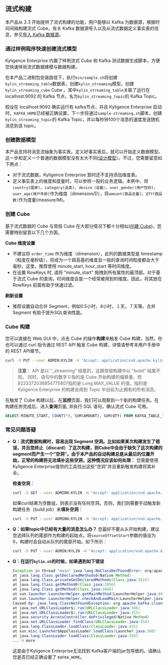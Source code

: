 ## 流式构建

本产品从 2.3 开始提供了流式构建的功能，用户能够以 Kafka 为数据源，根据时间间隔构建流式 Cube。有关 Kafka 数据源导入以及从流式数据定义事实表的信息，参见[导入 Kafka 数据源](../data_import/kafka_import.cn.md)。



### 通过样例程序快速创建流式模型

Kyligence Enterprise 内置了样例流式 Cube 和 Kafka 测试数据生成脚本，方便您快速体验流式数据建模与数据构建。

在本产品二进制包安装路径下，执行`bin/sample.sh`将创建`kylin_streaming_table`数据表，创建`kylin_streaming`模型，创建`kylin_streaming_cube` Cube 。其中`kylin_streaming_table`关联了运行在 localhost:9092 的 Kafka 节点，名为`kylin_streaming_topic`的 Kafka Topic。

假设在 localhost:9092 确实运行有 kafka节点，并且 Kyligence Enterprise 启动时，`KAFKA_HOME`已经被正确设置，下一步将通过`sample-streaming.sh`脚本，创建`kylin_streaming_topic`的 Kafka Topic，并以每秒钟100个消息的速度发送随机消息到该 topic。



### 创建数据模型

本产品支持将消息流抽象为事实表。定义好事实表后，就可以开始定义数据模型。这一步和定义一个普通的数据模型没有太大不同([设计模型](../data_modeling.cn.md)）。不过，您需要留意如下两点：

- 对于流式数据，Kyligence Enterprise 暂时还不支持添加维度表。
- 定义事实表上的维度和度量时，可以参照一般的业务逻辑。本例中，将 `country(国家)`、`category(品类)`、`device（设备）`、`user_gender(用户性别)`、`user_age(用户年龄)`作为维度（dimension/D），将`amount(商品总量)`、`QTY(商品数)`作为度量(measure/M)。



### 创建 Cube

基于流式数据的 Cube 与常规 Cube 在大部分情况下都十分相似([创建 Cube](../cube/create_cube.cn.md))。您需要特别留意以下几个方面。

**Cube 维度设置**

- 不建议将 `order_time` 作为维度（dimension），此列的数据类型是 timestamp（粒度在毫秒级），将成为一个超高基的维度且一般的查询时间粒度都会大于毫秒。这里，推荐使用 minute\_start, hour\_start 等时间维度。
- 在设置 RowKeys 时, 请将 "minute\_start" 拖拽到所有属性的最顶部。对于基于流式 Cube 的查询，时间维度会是一个经常被用到的维度。因此，将其放在 RowKeys 前面有助于快速过滤。

**刷新设置**

- 推荐设置自动合并 Segment，例如0.5小时，4小时，１天，７天等。合并 Segment 有助于提升SQL查询性能。 



### Cube 构建

您可以直接在 Web GUI 中，点击 Cube 的操作**构建**来触发 Cube 构建，当然，你也可以通过 curl 指令通过 REST API 触发 Cube 构建，详情请参考本用户手册中的 REST API章节。

```sh
curl -X PUT --user ADMIN:KYLIN -H "Accept: application/vnd.apache.kylin-v2+json" -H "Content-Type:application/json" -H "Accept-Language: en" -d '{ "sourceOffsetStart": 0, "sourceOffsetEnd": 9223372036854775807, "buildType": "BUILD"}' http://localhost:7070/kylin/api/cubes/{your_cube_name}/build_streaming
```

> **注意：** API 是以 "_streaming" 结尾的，这跟常规构建中以 "build" 结尾不同。
> 同时，语句中的数字０指的是 Cube 开始构建的偏移量，而9223372036854775807指的是 Long.MAX_VALUE 的值，指的是 Kyligence Enterprise 的构建会用到 Topic 中目前为止拥有的所有消息。

在触发了 Cube 构建以后，在**监控**页面，我们可以观察到一个新的构建任务。在构建任务完成后，进入**查询**页面, 并执行 SQL 语句，确认流式 Cube 可用。

```sql
SELECT MINUTE_START, COUNT(*), SUM(AMOUNT), SUM(QTY) FROM KAFKA_TABLE_1 GROUP BY MINUTE_START ORDER BY MINUTE_START
```



### 常见问题答疑

- **Q：流式数据构建时，容易出现 Segment 空洞。比如如果某次构建发生了错误，并且您终止（discard）了这次构建，则Cube中会由于缺失了这次构建的segment而产生一个"空洞"。由于本产品的自动构建总是从最后的位置开始，正常的构建将无法填补这些空洞，这种情况应该如何处理：**
   您需要使用Kyligence Enterprise提供的工具找出这些"空洞"并且重新触发构建将其补全。

   **检查空洞**：

   ```sh
   curl -X GET --user ADMINN:KYLIN -H "Accept: application/vnd.apache.kylin-v2+json" -H "Content-Type:application/json" -H "Accept-Language: en" http://localhost:7070/kylin/api/cubes/{your_cube_name}/holes
   ```

   如果curl结果为空数组，则表示没有任何空洞。否则，我们则需要手动触发新构建任务（build job）来**填补空洞**：

   ```sh
   curl -X PUT --user ADMINN:KYLIN -H "Accept: application/vnd.apache.kylin-v2+json" -H "Content-Type:application/json" -H "Accept-Language: en" http://localhost:7070/kylin/api/cubes/{your_cube_name}/holes
   ```

- **Q：如果topic中已经有大量的消息怎么办？**
   您最好不要从头开始构建，建议您选择队列的尾部作为构建的起始点。将`sourceOffsetStart`参数的值设为0，构建时会自动从队列的尾部开始。如下所示：

   ```sh
   curl -X PUT --user ADMIN:KYLIN -H "Accept: application/vnd.apache.kylin-v2+json" -H "Content-Type:application/json" -H "Accept-Language: en" -d '{ "sourceOffsetStart": 0, "sourceOffsetEnd": 9223372036854775807, "buildType": "BUILD"}' http://localhost:7070/kylin/api/cubes/{your_cube_name}/init_start_offsets
   ```

- **Q：在运行`kylin.sh`的时候，如果遇到如下错误**

   ```java
   Exception in thread "main" java.lang.NoClassDefFoundError: org/apache/kafka/clients/producer/Producer
   at java.lang.Class.getDeclaredMethods0(Native Method)
   at java.lang.Class.privateGetDeclaredMethods(Class.java:2615)
   at java.lang.Class.getMethod0(Class.java:2856)
   at java.lang.Class.getMethod(Class.java:1668)
   at sun.launcher.LauncherHelper.getMainMethod(LauncherHelper.java:494)
   at sun.launcher.LauncherHelper.checkAndLoadMain(LauncherHelper.java:486)
   Caused by: java.lang.ClassNotFoundException: org.apache.kafka.clients.producer.Producer
   at java.net.URLClassLoader$1.run(URLClassLoader.java:366)
   at java.net.URLClassLoader$1.run(URLClassLoader.java:355)
   at java.security.AccessController.doPrivileged(Native Method)
   at java.net.URLClassLoader.findClass(URLClassLoader.java:354)
   at java.lang.ClassLoader.loadClass(ClassLoader.java:425)
   at sun.misc.Launcher$AppClassLoader.loadClass(Launcher.java:308)
   at java.lang.ClassLoader.loadClass(ClassLoader.java:358)
   ... 6 more
   ```

   这是由于Kyligence Enterprise无法找到 Kafka客户端的jar包导致的。请确认您是否已经正确设置了 `KAFKA_HOME`。 
